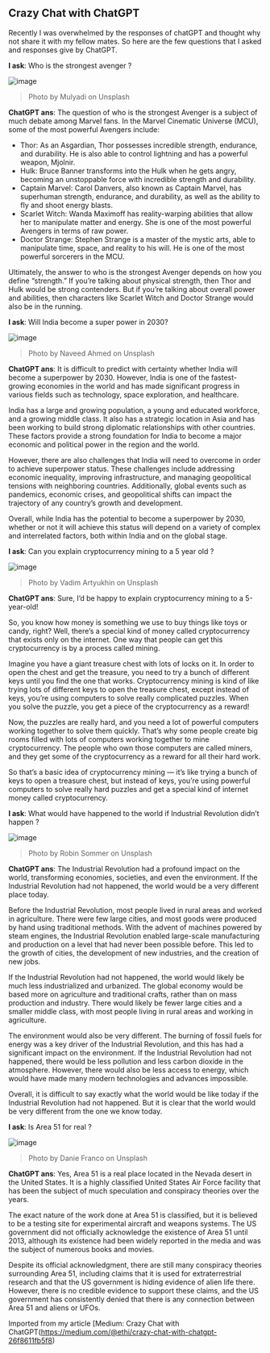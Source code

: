 ## Crazy Chat with ChatGPT
Recently I was overwhelmed by the responses of chatGPT and thought why not share it with my fellow mates. So here are the few questions that I asked and responses give by ChatGPT.

**I ask**: Who is the strongest avenger ?


![image](https://user-images.githubusercontent.com/7569031/227776657-379e09ee-b5f4-4a5f-85b5-2238722d1d87.png)
> Photo by Mulyadi on Unsplash

**ChatGPT ans**: The question of who is the strongest Avenger is a subject of much debate among Marvel fans. In the Marvel Cinematic Universe (MCU), some of the most powerful Avengers include:

* Thor: As an Asgardian, Thor possesses incredible strength, endurance, and durability. He is also able to control lightning and has a powerful weapon, Mjolnir.
* Hulk: Bruce Banner transforms into the Hulk when he gets angry, becoming an unstoppable force with incredible strength and durability.
* Captain Marvel: Carol Danvers, also known as Captain Marvel, has superhuman strength, endurance, and durability, as well as the ability to fly and shoot energy blasts.
* Scarlet Witch: Wanda Maximoff has reality-warping abilities that allow her to manipulate matter and energy. She is one of the most powerful Avengers in terms of raw power.
* Doctor Strange: Stephen Strange is a master of the mystic arts, able to manipulate time, space, and reality to his will. He is one of the most powerful sorcerers in the MCU.

Ultimately, the answer to who is the strongest Avenger depends on how you define “strength.” If you’re talking about physical strength, then Thor and Hulk would be strong contenders. But if you’re talking about overall power and abilities, then characters like Scarlet Witch and Doctor Strange would also be in the running.

**I ask**: Will India become a super power in 2030?

![image](https://user-images.githubusercontent.com/7569031/227776720-3788fac0-db4b-4072-bc7a-2603c34a3d0d.png)
> Photo by Naveed Ahmed on Unsplash

**ChatGPT ans**: It is difficult to predict with certainty whether India will become a superpower by 2030. However, India is one of the fastest-growing economies in the world and has made significant progress in various fields such as technology, space exploration, and healthcare.

India has a large and growing population, a young and educated workforce, and a growing middle class. It also has a strategic location in Asia and has been working to build strong diplomatic relationships with other countries. These factors provide a strong foundation for India to become a major economic and political power in the region and the world.

However, there are also challenges that India will need to overcome in order to achieve superpower status. These challenges include addressing economic inequality, improving infrastructure, and managing geopolitical tensions with neighboring countries. Additionally, global events such as pandemics, economic crises, and geopolitical shifts can impact the trajectory of any country’s growth and development.

Overall, while India has the potential to become a superpower by 2030, whether or not it will achieve this status will depend on a variety of complex and interrelated factors, both within India and on the global stage.

**I ask**: Can you explain cryptocurrency mining to a 5 year old ?

![image](https://user-images.githubusercontent.com/7569031/227776757-704bbff1-f514-469b-b7ac-73b2faacb326.png)
> Photo by Vadim Artyukhin on Unsplash

**ChatGPT ans**: Sure, I’d be happy to explain cryptocurrency mining to a 5-year-old!

So, you know how money is something we use to buy things like toys or candy, right? Well, there’s a special kind of money called cryptocurrency that exists only on the internet. One way that people can get this cryptocurrency is by a process called mining.

Imagine you have a giant treasure chest with lots of locks on it. In order to open the chest and get the treasure, you need to try a bunch of different keys until you find the one that works. Cryptocurrency mining is kind of like trying lots of different keys to open the treasure chest, except instead of keys, you’re using computers to solve really complicated puzzles. When you solve the puzzle, you get a piece of the cryptocurrency as a reward!

Now, the puzzles are really hard, and you need a lot of powerful computers working together to solve them quickly. That’s why some people create big rooms filled with lots of computers working together to mine cryptocurrency. The people who own those computers are called miners, and they get some of the cryptocurrency as a reward for all their hard work.

So that’s a basic idea of cryptocurrency mining — it’s like trying a bunch of keys to open a treasure chest, but instead of keys, you’re using powerful computers to solve really hard puzzles and get a special kind of internet money called cryptocurrency.

**I ask**: What would have happened to the world if Industrial Revolution didn’t happen ?

![image](https://user-images.githubusercontent.com/7569031/227776793-d3e0d76d-c520-40e2-bbea-b44b4fe9dd1e.png)
> Photo by Robin Sommer on Unsplash

**ChatGPT ans**: The Industrial Revolution had a profound impact on the world, transforming economies, societies, and even the environment. If the Industrial Revolution had not happened, the world would be a very different place today.

Before the Industrial Revolution, most people lived in rural areas and worked in agriculture. There were few large cities, and most goods were produced by hand using traditional methods. With the advent of machines powered by steam engines, the Industrial Revolution enabled large-scale manufacturing and production on a level that had never been possible before. This led to the growth of cities, the development of new industries, and the creation of new jobs.

If the Industrial Revolution had not happened, the world would likely be much less industrialized and urbanized. The global economy would be based more on agriculture and traditional crafts, rather than on mass production and industry. There would likely be fewer large cities and a smaller middle class, with most people living in rural areas and working in agriculture.

The environment would also be very different. The burning of fossil fuels for energy was a key driver of the Industrial Revolution, and this has had a significant impact on the environment. If the Industrial Revolution had not happened, there would be less pollution and less carbon dioxide in the atmosphere. However, there would also be less access to energy, which would have made many modern technologies and advances impossible.

Overall, it is difficult to say exactly what the world would be like today if the Industrial Revolution had not happened. But it is clear that the world would be very different from the one we know today.

**I ask**: Is Area 51 for real ?

![image](https://user-images.githubusercontent.com/7569031/227776784-870479d6-eb2d-4595-af90-6f16145bae7c.png)
> Photo by Danie Franco on Unsplash

**ChatGPT ans**: Yes, Area 51 is a real place located in the Nevada desert in the United States. It is a highly classified United States Air Force facility that has been the subject of much speculation and conspiracy theories over the years.

The exact nature of the work done at Area 51 is classified, but it is believed to be a testing site for experimental aircraft and weapons systems. The US government did not officially acknowledge the existence of Area 51 until 2013, although its existence had been widely reported in the media and was the subject of numerous books and movies.

Despite its official acknowledgment, there are still many conspiracy theories surrounding Area 51, including claims that it is used for extraterrestrial research and that the US government is hiding evidence of alien life there. However, there is no credible evidence to support these claims, and the US government has consistently denied that there is any connection between Area 51 and aliens or UFOs.

Imported from my article [Medium: Crazy Chat with ChatGPT(https://medium.com/@ethi/crazy-chat-with-chatgpt-26f8611fb5f8)
